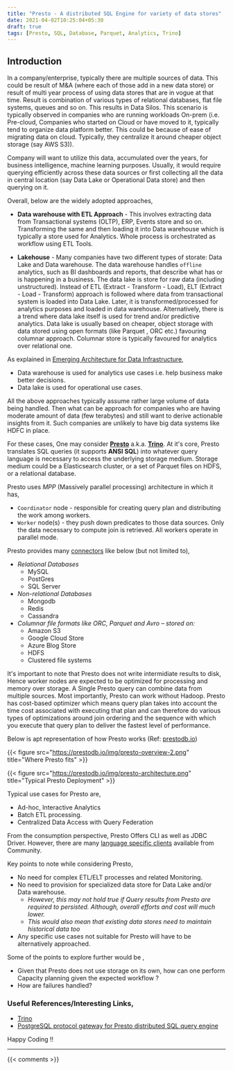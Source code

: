```yaml
---
title: "Presto - A distributed SQL Engine for variety of data stores"
date: 2021-04-02T10:25:04+05:30
draft: true
tags: [Presto, SQL, Database, Parquet, Analytics, Trino]
---
```


## Introduction

In a company/enterprise, typically there are multiple sources of data. This could be result of M&A (where each of those add in a new data store) or result of multi year process of using data stores that are in vogue at that time. Result is combination of various types of relational databases, flat file systems, queues and so on. This results in Data Silos. This scenario is typically observed in companies who are running workloads On-prem (i.e. Pre-cloud, Companies who started on Cloud or have moved to it, typically tend to organize data platform better. This could be because of ease of migrating data on cloud. Typically, they centralize it around cheaper object storage (say AWS S3)). 

Company will want to utilize this data, accumulated over the years, for business intelligence, machine learning purposes. Usually, it would require querying efficiently across these data sources or first collecting all the data in central location (say Data Lake or Operational Data store) and then querying on it. 

Overall, below are the widely adopted approaches, 

* **Data warehouse with ETL Approach** - This involves extracting data from Transactional systems (OLTP), ERP, Events store and so on. Transforming the same and then loading it into Data warehouse which is typically a store used for Analytics. Whole process is orchestrated as workflow using ETL Tools. 

* **Lakehouse** - Many companies have two different types of storate: Data Lake and Data warehouse. The data warehouse handles `offline` analytics, such as BI dashboards and reports, that describe what has or is happening in a business.  The data lake is store for raw data (including unstructured). Instead of ETL (Extract - Transform - Load), ELT (Extract - Load - Transform) approach is followed where data from transactional system is loaded into Data Lake. Later, it is transformed/processed for analytics purposes and loaded in data warehouse. Alternatively, there is a trend where data lake itself is used for trend and/or predictive analytics. Data lake is usually based on cheaper, object storage with data stored using open formats (like Parquet , ORC etc.) favouring columnar approach. Columnar store is typically favoured for analytics over relational one.

As explained in [Emerging Architecture for Data Infrastructure](https://a16z.com/2020/10/15/the-emerging-architectures-for-modern-data-infrastructure/), 

* Data warehouse is used for analytics use cases i.e. help business make better decisions. 
* Data lake is used for operational use cases.

All the above approaches typically assume rather large volume of data being handled. Then what can be approach for companies who are having moderate amount of data (few terabytes) and still want to derive actionable insights from it. Such companies are unlikely to have big data systems like HDFC in place. 

For these cases, One may consider [**Presto**](https://prestodb.io/) a.k.a. [**Trino**](https://trino.io). At it's core, Presto translates SQL queries (it supports __ANSI SQL__) into whatever query language is necessary to access the underlying storage medium. Storage medium could be a Elasticsearch cluster, or a set of Parquet files on HDFS, or a relational database.

Presto uses *MPP* (Massively parallel processing) architecture in which it has,

*  ``Coordinator`` node - responsible for creating query plan and distributing the work among workers.
* ``Worker`` node(s) - they push down predicates to those data sources. Only the data necessary to compute join is retrieved. All workers operate in parallel mode.

Presto provides many [connectors](https://trino.io/docs/current/connector.html) like below (but not limited to),
* _Relational Databases_
  * MySQL
  * PostGres
  * SQL Server
* _Non-relational Databases_
  * Mongodb
  * Redis
  * Cassandra
* _Columnar file formats like ORC, Parquet and Avro – stored on:_
  * Amazon S3
  * Google Cloud Store
  * Azure Blog Store
  * HDFS
  * Clustered file systems

It's important to note that Presto does not write intermidiate results to disk, Hence worker nodes are expected to be optimized for processing and memory  over storage. A Single Presto query can combine data from multiple sources. Most importantly, Presto can work without Hadoop. Presto has cost-based optimizer which means query plan takes into account the time cost associated with executing that plan and can therefore do various types of optimizations around join ordering and the sequence with which you execute that query plan to deliver the fastest level of performance. 

Below is apt representation of how Presto works (Ref: [prestodb.io](https://prestodb.io))

{{< figure src="https://prestodb.io/img/presto-overview-2.png" title="Where Presto fits" >}}

{{< figure src="https://prestodb.io/img/presto-architecture.png" title="Typical Presto Deployment" >}}

Typical use cases for Presto are, 

* Ad-hoc, Interactive Analytics 
* Batch ETL processing.
* Centralized Data Access with Query Federation

From the consumption perspective, Presto Offers CLI as well as JDBC Driver. However, there are many [language specific clients](https://trino.io/resources.html) available from Community.

Key points to note while considering Presto, 

* No need for complex ETL/ELT processes and related Monitoring. 
* No need to provision for  specialized data store for Data Lake and/or Data warehouse.
  * *However, this may not hold true if Query results from Presto are required to persisted. Although, overall efforts and cost will much lower.*
  * *This would also mean that existing data stores need to maintain historical data too*
* Any specific use cases not suitable for Presto will have to be alternatively approached.

Some of the points to explore further would be , 

* Given that Presto does not use storage on its own, how can one perform Capacity planning given the expected workflow ?
* How are failures handled? 


### Useful References/Interesting Links,
- [Trino](https://trino.io)
- [PostgreSQL protocol gateway for Presto distributed SQL query engine](https://github.com/treasure-data/prestogres/)

Happy Coding !!

---

{{< comments >}}